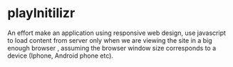 playInitilizr
=============
An effort make an application using responsive web design, use javascript to load content from server only when we are viewing the site in a big enough browser
, assuming the browser window size corresponds to a device (Iphone, Android phone etc).
